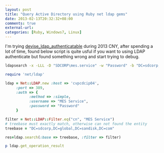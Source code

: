 ```yaml
---
layout: post
title: "Query Active Directory using Ruby net ldap gems"
date: 2013-02-13T20:32:32+08:00
comments: true
external-url:
categories: [Ruby, Windows7, Linux]
---
```


I'm trying [devise_ldap_authenticatable](https://github.com/cschiewek/devise_ldap_authenticatable) during 2013 CNY, after spending a lot of time, found below script is quite usful if you want to using LDAP authenticate but found something wrong and start trying to debug.

<!--more-->

```bash Confirm first command line ldap works good
ldapsearch -x -LLL -D "SDCORP\mes.service" -w "Password" -b "DC=sdcorp,DC=global,DC=sandisk,DC=com" -s sub -H ldap://cvpcdcip04 "cn=Eric Guo" cn mail displayName samaccountname
```

```ruby Using ruby gems to test
require 'net/ldap'

ldap = Net::LDAP.new :host => 'cvpcdcip04',
     :port => 389,
     :auth => {
           :method => :simple,
           :username => "MES Service",
           :password => "Password"
     }

filter = Net::LDAP::Filter.eq("cn", "MES Service")
# treebase must exactly match, otherwise can not found the entity
treebase = "DC=sdcorp,DC=global,DC=sandisk,DC=com"

res=ldap.search(:base => treebase, :filter => filter)

p ldap.get_operation_result
```
